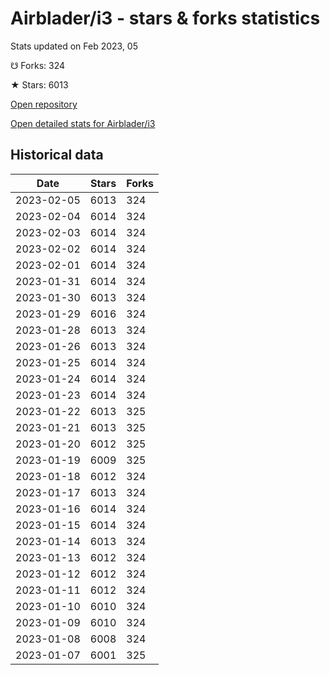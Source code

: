 # Airblader/i3 - stars & forks statistics

Stats updated on Feb 2023, 05

☋ Forks: 324

★ Stars: 6013

[Open repository](https://github.com/Airblader/i3)

[Open detailed stats for Airblader/i3](https://reviewgithub.com/rep/Airblader/i3)

## Historical data
| Date | Stars | Forks |
|------|-------|-------|
| 2023-02-05 | 6013 | 324 | 
| 2023-02-04 | 6014 | 324 | 
| 2023-02-03 | 6014 | 324 | 
| 2023-02-02 | 6014 | 324 | 
| 2023-02-01 | 6014 | 324 | 
| 2023-01-31 | 6014 | 324 | 
| 2023-01-30 | 6013 | 324 | 
| 2023-01-29 | 6016 | 324 | 
| 2023-01-28 | 6013 | 324 | 
| 2023-01-26 | 6013 | 324 | 
| 2023-01-25 | 6014 | 324 | 
| 2023-01-24 | 6014 | 324 | 
| 2023-01-23 | 6014 | 324 | 
| 2023-01-22 | 6013 | 325 | 
| 2023-01-21 | 6013 | 325 | 
| 2023-01-20 | 6012 | 325 | 
| 2023-01-19 | 6009 | 325 | 
| 2023-01-18 | 6012 | 324 | 
| 2023-01-17 | 6013 | 324 | 
| 2023-01-16 | 6014 | 324 | 
| 2023-01-15 | 6014 | 324 | 
| 2023-01-14 | 6013 | 324 | 
| 2023-01-13 | 6012 | 324 | 
| 2023-01-12 | 6012 | 324 | 
| 2023-01-11 | 6012 | 324 | 
| 2023-01-10 | 6010 | 324 | 
| 2023-01-09 | 6010 | 324 | 
| 2023-01-08 | 6008 | 324 | 
| 2023-01-07 | 6001 | 325 | 

